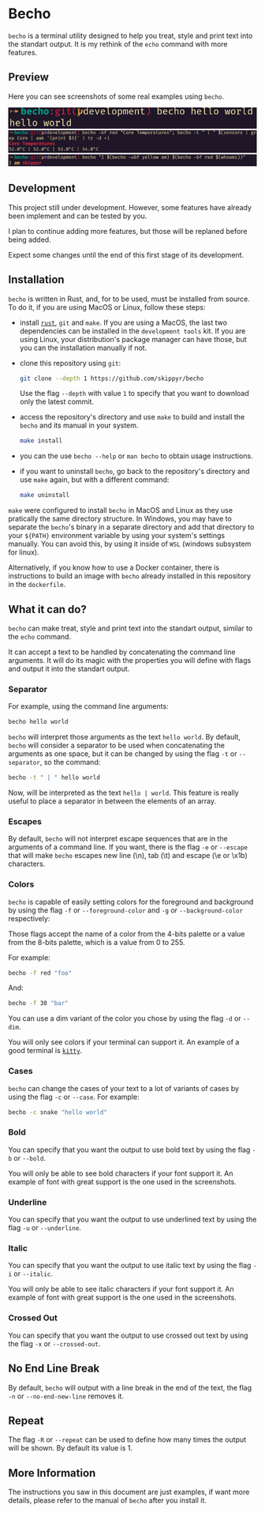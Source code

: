 # Becho

`becho` is a terminal utility designed to help you treat, style and print text
into the standart output. It is my rethink of the `echo` command with more
features.


## Preview

Here you can see screenshots of some real examples using `becho`.

![](preview/preview_0.png)
![](preview/preview_1.png)
![](preview/preview_2.png)


## Development

This project still under development. However, some features have already been
implement and can be tested by you.

I plan to continue adding more features, but those will be replaned before being
added.

Expect some changes until the end of this first stage of its development.

## Installation

`becho` is written in Rust, and, for to be used, must be installed from source.
To do it, if you are using MacOS or Linux, follow these steps:

  + install [`rust`](https://www.rust-lang.org), `git` and `make`. If you
    are using a MacOS, the last two dependencies can be installed in the
    `development tools` kit. If you are using Linux, your distribution's package
    manager can have those, but you can the installation manually if not.
  + clone this repository using `git`:

    ```bash
    git clone --depth 1 https://github.com/skippyr/becho
    ```

    Use the flag `--depth` with value `1` to specify that you want to download
    only the latest commit.
  + access the repository's directory and use `make` to build and install
    the `becho` and its manual in your system.

    ```bash
    make install
    ```
  + you can the use `becho --help` or `man becho` to obtain usage instructions.
  + if you want to uninstall `becho`, go back to the repository's directory
    and use `make` again, but with a different command:

    ```bash
    make uninstall
    ```

`make` were configured to install `becho` in MacOS and Linux as they use
pratically the same directory structure. In Windows, you may have to separate
the `becho`'s binary in a separate directory and add that directory to your
`${PATH}` environment variable by using your system's settings manually. You
can avoid this, by using it inside of `WSL` (windows subsystem for linux).

Alternatively, if you know how to use a Docker container, there is instructions
to build an image with `becho` already installed in this repository in the
`dockerfile`.

## What it can do?

`becho` can make treat, style and print text into the standart output, similar
to the `echo` command.

It can accept a text to be handled by concatenating the command line arguments.
It will do its magic with the properties you will define with flags and output
it into the standart output.


### Separator

For example, using the command line arguments:

```bash
becho hello world
```

`becho` will interpret those arguments as the text `hello world`. By default,
`becho` will consider a separator to be used when concatenating the arguments
as one space, but it can be changed by using the flag `-t` or `--separator`, so
the command:

```bash
becho -t " | " hello world
```

Now, will be interpreted as the text `hello | world`. This feature
is really useful to place a separator in between the elements of an array.


### Escapes

By default, `becho` will not interpret escape sequences that are in the
arguments of a command line. If you want, there is the flag `-e` or `--escape`
that will make `becho` escapes new line (\n), tab (\t) and escape (\e or \x1b)
characters.


### Colors

`becho` is capable of easily setting colors for the foreground and background
by using the flag `-f` or `--foreground-color` and `-g` or `--background-color`
respectively:

Those flags accept the name of a color from the 4-bits palette or a value
from the 8-bits palette, which is a value from 0 to 255.

For example:

```bash
becho -f red "foo"
```

And:

```bash
becho -f 30 "bar"
```

You can use a dim variant of the color you chose by using the flag `-d` or
`--dim`.

You will only see colors if your terminal can support it. An example of a
good terminal is [`kitty`](https://github.com/kovidgoyal/kitty).

### Cases

`becho` can change the cases of your text to a lot of variants of cases by
using the flag `-c` or `--case`. For example:

```bash
becho -c snake "hello world"
```

### Bold

You can specify that you want the output to use bold text by using the
flag `-b` or `--bold`.

You will only be able to see bold characters if your font support it. An example
of font with great support is the one used in the screenshots.

### Underline

You can specify that you want the output to use underlined text by using the
flag `-u` or `--underline`.

### Italic

You can specify that you want the output to use italic text by using the
flag `-i` or `--italic`.

You will only be able to see italic characters if your font support it. An
example of font with great support is the one used in the screenshots.

### Crossed Out

You can specify that you want the output to use crossed out text by using the
flag `-x` or `--crossed-out`.


## No End Line Break

By default, `becho` will output with a line break in the end
of the text, the flag `-n` or `--no-end-new-line` removes it.

## Repeat

The flag `-R` or `--repeat` can be used to define how many times the
output will be shown. By default its value is 1.


## More Information

The instructions you saw in this document are just examples, if want more
details, please refer to the manual of `becho` after you install it.
